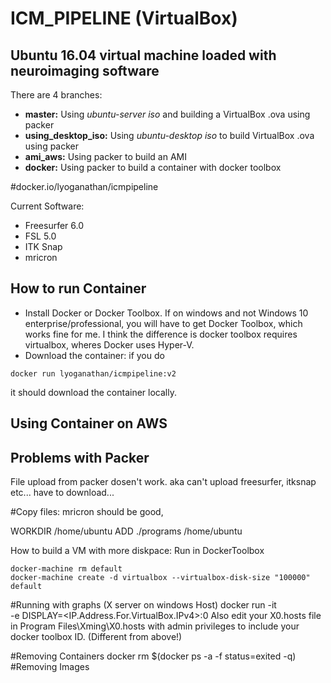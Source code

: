 ICM_PIPELINE (VirtualBox)
=========================
Ubuntu 16.04 virtual machine loaded with neuroimaging software
--------------------------------------------------------------------------------
There are 4 branches:
- **master:** Using *ubuntu-server iso* and building a VirtualBox .ova using packer
- **using_desktop_iso:** Using *ubuntu-desktop iso* to build VirtualBox .ova using packer
- **ami_aws:** Using packer to build an AMI
- **docker:** Using packer to build a container with docker toolbox

#docker.io/lyoganathan/icmpipeline

Current Software:
- Freesurfer 6.0
- FSL 5.0
- ITK Snap
- mricron

## How to run Container ##

- Install Docker or Docker Toolbox. If on windows and not Windows 10 enterprise/professional, you will have to get Docker Toolbox, which works fine for me. I think the difference is docker toolbox requires virtualbox, wheres Docker uses Hyper-V.
- Download the container: if you do
```
docker run lyoganathan/icmpipeline:v2
```
it should download the container locally.

## Using Container on AWS ##


## Problems with Packer ##

File upload from packer dosen't work. aka can't upload freesurfer, itksnap etc... have to download...

#Copy files: mricron should be good,

WORKDIR /home/ubuntu
ADD ./programs /home/ubuntu

How to build a VM with more diskpace:
Run in DockerToolbox

```
docker-machine rm default
docker-machine create -d virtualbox --virtualbox-disk-size "100000" default
```

#Running with graphs (X server on windows Host)
docker run -it \
    -e DISPLAY=<IP.Address.For.VirtualBox.IPv4>:0
Also edit your X0.hosts file in Program Files\Xming\X0.hosts with admin privileges to include your docker toolbox ID. (Different from above!)

#Removing Containers
docker rm $(docker ps -a -f status=exited -q)
#Removing Images
